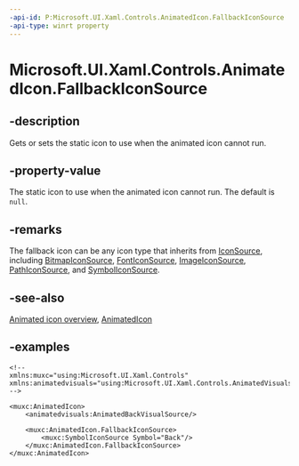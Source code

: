 ```yaml
---
-api-id: P:Microsoft.UI.Xaml.Controls.AnimatedIcon.FallbackIconSource
-api-type: winrt property
---
```


# Microsoft.UI.Xaml.Controls.AnimatedIcon.FallbackIconSource

<!--
public Microsoft.UI.Xaml.Controls.IconSource FallbackIconSource { get; set; }
-->

## -description

Gets or sets the static icon to use when the animated icon cannot run.

## -property-value

The static icon to use when the animated icon cannot run. The default is `null`.

## -remarks

The fallback icon can be any icon type that inherits from [IconSource](iconsource.md), including [BitmapIconSource](bitmapiconsource.md), [FontIconSource](fonticonsource.md), [ImageIconSource](imageiconsource.md), [PathIconSource](pathiconsource.md), and [SymbolIconSource](symboliconsource.md).

## -see-also

[Animated icon overview](/windows/apps/design/controls/animated-icon), [AnimatedIcon](animatedicon.md)

## -examples

```xaml
<!-- 
xmlns:muxc="using:Microsoft.UI.Xaml.Controls"
xmlns:animatedvisuals="using:Microsoft.UI.Xaml.Controls.AnimatedVisuals"
-->

<muxc:AnimatedIcon>
    <animatedvisuals:AnimatedBackVisualSource/>

    <muxc:AnimatedIcon.FallbackIconSource>
        <muxc:SymbolIconSource Symbol="Back"/>
    </muxc:AnimatedIcon.FallbackIconSource>
</muxc:AnimatedIcon>
```
